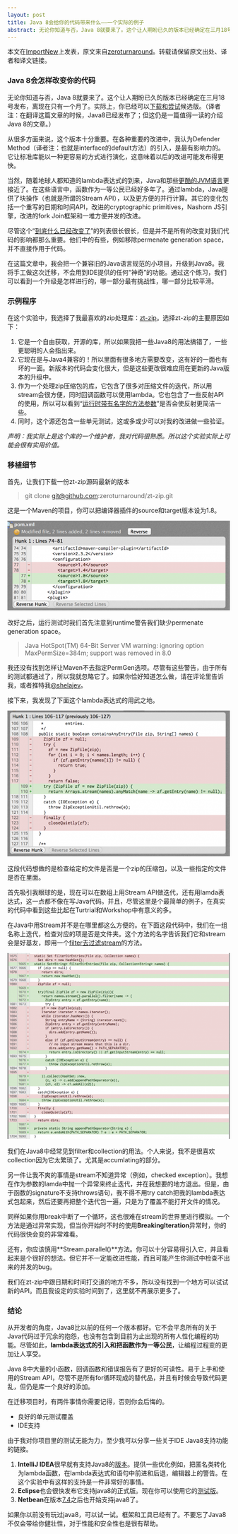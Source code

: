 ```yaml
---
layout: post
title: Java 8会给你的代码带来什么——一个实际的例子
abstract: 无论你知道与否，Java 8就要来了。这个让人期盼已久的版本已经确定在三月18号发布，离现在只有一个月了。实际上，你已经可以下载和尝试候选版。（译者注：在翻译这篇文章的时候，Java8已经发布了；但这仍是一篇值得一读的介绍Java 8的文章。）
---
```

<div class="message">
本文在<a href="http://www.importnew.com/">ImportNew</a>上发表，原文来自<a href="http://zeroturnaround.com/rebellabs/what-migrating-to-java-8-will-do-to-your-codebase-a-practical-example/">zeroturnaround</a>。转载请保留原文出处、译者和译文链接。
</div>

### Java 8会怎样改变你的代码

无论你知道与否，Java 8就要来了。这个让人期盼已久的版本已经确定在三月18号发布，离现在只有一个月了。实际上，你已经可以[下载和尝试](https://jdk8.java.net/download.html)候选版。（译者注：在翻译这篇文章的时候，Java8已经发布了；但这仍是一篇值得一读的介绍Java 8的文章。）

从很多方面来说，这个版本十分重要。在各种重要的改进中，我认为Defender Method（译者注：也就是interface的default方法）的引入，是最有影响力的。它让标准库能以一种更容易的方式进行演化，这意味着以后的改进可能发布得更快。

当然，随着地球人都知道的lambda表达式的到来，Java和那些[更酷的JVM语言](http://zeroturnaround.com/rebellabs/the-adventurous-developers-guide-to-jvm-languages-java-scala-groovy-fantom-clojure-ceylon-kotlin-xtend/)更接近了。在这些语言中，函数作为一等公民已经好多年了。通过lambda，Java提供了块操作（也就是所谓的Stream API），以及更方便的并行计算。其它的变化包括一个重写的日期和时间API，改进的cryptographic primitives，Nashorn JS引擎，改进的fork Join框架和一堆方便并发的改进。

尽管这个“[到底什么已经改变了](http://openjdk.java.net/projects/jdk8/milestones)”的列表很长很长，但是并不是所有的改变对我们代码的影响都那么重要。他们中的有些，例如移除permenate generation space，并不直接作用于代码。

在这篇文章中，我会把一个兼容旧的Java语言规范的小项目，升级到Java8。我将手工做这次迁移，不会用到IDE提供的任何“神奇”的功能。通过这个练习，我们可以看到一个升级是怎样进行的，哪一部分最有挑战性，哪一部分比较平滑。

### 示例程序

在这个实验中，我选择了我最喜欢的zip处理库：[zt-zip](https://github.com/zeroturnaround/zt-zip)。选择zt-zip的主要原因如下：

1. 它是一个自由获取，开源的库，所以如果我把一些Java8的用法搞错了，一些更聪明的人会指出来。
2. 它现在是与Java4兼容的！所以里面有很多地方需要改变，这有好的一面也有坏的一面。新版本的代码会变化很大，但是这些更改很难应用在更新的Java版本的升级中。
3. 作为一个处理zip压缩包的库，它包含了很多对压缩文件的迭代，所以用stream会很方便，同时回调函数可以使用lambda。它也包含了一些反射API的使用，所以可以看到“[运行时带有名字的方法参数](http://openjdk.java.net/jeps/118)”是否会使反射更简洁一些。
4. 同时，这个源还包含一些单元测试，这或多或少可以对我的改进做一些验证。

*声明：我实际上是这个库的一个维护者，我对代码很熟悉。所以这个实验实际上可能会很有实用价值。*

### 移植细节

首先，让我们下载一份zt-zip源码最新的版本
> git clone git@github.com:zeroturnaround/zt-zip.git

这是一个Maven的项目，你可以把编译器插件的source和target版本设为1.8。

![placeholder](/public/images/java8-source-level-640x257.png "")

改好之后，运行测试时我们首先注意到runtime警告我们缺少permenate generation space。

> Java HotSpot(TM) 64-Bit Server VM warning: ignoring option MaxPermSize=384m; support was removed in 8.0

我还没有找到怎样让Maven不去指定PermGen选项。尽管有这些警告，由于所有的测试都通过了，所以我就忽略它了。如果你恰好知道怎么做，请在评论里告诉我，或者推特我[@shelajev](https://twitter.com/shelajev)。

接下来，我发现了下面这个lambda表达式的用武之地。

![placeholder](/public/images/java8-containsAny-is-nice-640x419.png "")

这段代码想做的是检查给定的文件是否是一个zip的压缩包，以及一些指定的文件是否在里面。

首先吸引我眼球的是，现在可以在数组上用Stream API做迭代，还有用lamda表达式，这一点都不像在写Java代码。并且，尽管这里是个最简单的例子，在真实的代码中看到这些比起在Turtrial和Workshop中有意义的多。

在Java中用Stream并不是在哪里都这么方便的。在下面这段代码中，我们在一组名称上迭代，检查对应的项是否是文件夹。这个方法的名字告诉我们它和stream会是好基友，即用一个[filter去过滤stream](http://download.java.net/jdk8/docs/api/java/util/stream/Stream.html#filter-java.util.function.Predicate-)的方法。

![ph](/public/images/java8-filter-dirs-proper-diff-640x535.png "")

我们在Java8中经常见到filter和collection的用法。个人来说，我不是很喜欢collection因为它太繁琐了。尤其是accumlating的部分。

另一件让我不爽的事情是stream不知道异常（例如，checked exception）。我想在作为参数的lamda中抛一个异常来终止迭代，并在我想要的地方退出。但是，由于函数的signature不支持throws语句，我不得不用try catch把我的lambda表达式包起来，然后还要再把整个迭代包一遍，只是为了覆盖不能打开文件的情况。

同样如果你用break中断了一个循环，这也很难在stream的世界里进行模拟。一个方法是通过异常实现，但当你开始时不时的使用**BreakingIteration**异常时，你的代码很快会变的非常难看。

还有，你应该慎用**Stream.parallel()**方法。你可以十分容易得引入它，并且看起来是个很好的想法。但它并不一定能改进性能，而且可能产生你测试中检查不出来的并发的bug。

我们在zt-zip中跟日期和时间打交道的地方不多，所以没有找到一个地方可以试试新的API。而且我设定的实验时间到了，这里就不再展示更多了。

### 结论

从开发者的角度，Java8比以前的任何一个版本都好。它不会平息所有的关于Java代码过于冗余的抱怨，也没有包含到目前为止出现的所有人性化编程的功能。尽管如此，**lambda表达式的引入和把函数作为一等公民**，让编程过程变的更加让人享受。

Java 8中大量的小函数，回调函数和错误报告有了更好的可读性。易于上手和使用的Stream API，尽管不是所有for循环现成的替代品，并且有时候会导致代码更乱，但仍是库一个良好的添加。

在迁移项目时，有两件事情你需要记得，否则你会后悔的。

* 良好的单元测试覆盖
* IDE支持

由于我对你项目里的测试无能为力，至少我可以分享一些关于IDE Java8支持功能的链接。

1. **IntelliJ IDEA**很早就有支持Java8的[版本](http://www.jetbrains.com/idea/)。提供一些优化例如，把匿名类转化为lambda函数，在lambda表达式和语句中前进和后退，编辑器上的警告。在这个实验中有这样的支持是一件非常好的事情。
2. **Eclipse**也会很快发布它支持java8的正式版。现在你可以使用它的[测试版](https://wiki.eclipse.org/JDT_Core/Java8)。
3. **Netbean**在版本[7.4](https://netbeans.org/downloads/index.html)之后也开始支持java8了。

如果你以前没有玩过java8，可以试一试。框架和工具已经有了。不要忘了Java8不仅会带给你健壮性，对于性能和安全性也是很有帮助。
